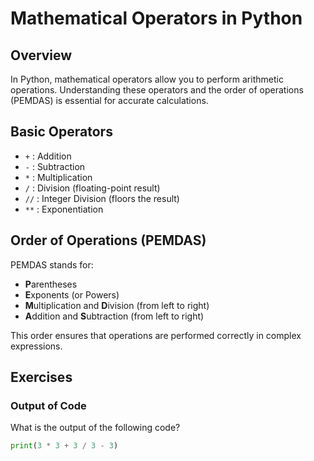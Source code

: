 # Mathematical Operators in Python

## Overview

In Python, mathematical operators allow you to perform arithmetic operations. Understanding these operators and the order of operations (PEMDAS) is essential for accurate calculations.

## Basic Operators

- `+` : Addition
- `-` : Subtraction
- `*` : Multiplication
- `/` : Division (floating-point result)
- `//` : Integer Division (floors the result)
- `**` : Exponentiation

## Order of Operations (PEMDAS)

PEMDAS stands for:
- **P**arentheses
- **E**xponents (or Powers)
- **M**ultiplication and **D**ivision (from left to right)
- **A**ddition and **S**ubtraction (from left to right)

This order ensures that operations are performed correctly in complex expressions.

## Exercises

### Output of Code

What is the output of the following code?

```python
print(3 * 3 + 3 / 3 - 3)
